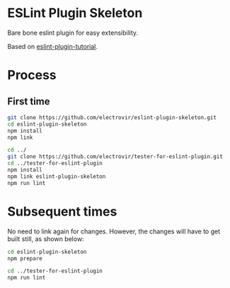 # ESLint Plugin Skeleton

Bare bone eslint plugin for easy extensibility.

Based on [eslint-plugin-tutorial](https://github.com/Quramy/eslint-plugin-tutorial).

# Process

## First time

```bash
git clone https://github.com/electrovir/eslint-plugin-skeleton.git
cd eslint-plugin-skeleton
npm install
npm link

cd ../
git clone https://github.com/electrovir/tester-for-eslint-plugin.git
cd ../tester-for-eslint-plugin
npm install
npm link eslint-plugin-skeleton
npm run lint
```

# Subsequent times

No need to link again for changes. However, the changes will have to get built still, as shown below:

```bash
cd eslint-plugin-skeleton
npm prepare

cd ../tester-for-eslint-plugin
npm run lint
```
